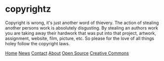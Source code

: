 # copyrightz 
<head>
<style>
.steps {border-style: dotted; border width: 5px;} 
.dotted {border-style: dotted;}
</style>
</head> 
<body>
<p> Copyright is wrong, it's just another word of thievery. The action of stealing another persons work is absolutely disgusting. By stealing an authors work you are taking away their hardwork that was put into that project, artwork, assignment, website, film, picture, etc. So please for the love of all things holey follow the copyright laws. <p>
<div class="topnav"
id="myTopnav">
  <a href="home.html">Home</a> 
  <a href="news.html">News</a>
  <a 
href="contact.html">Contact</a> 
  <a 
href="about.html">About</a> 
  <a href= "open.html"> Open Source</a> 
  <a href= "cc.html"> Creative Commons</a> 
  </div>
